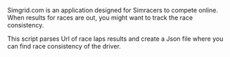 Simgrid.com is an application designed for Simracers to compete online. When results for races are out, you might want to track the race consistency.

This script parses Url of race laps results and create a Json file where you can find race consistency of the driver.
